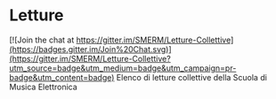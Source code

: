 # Letture

[![Join the chat at https://gitter.im/SMERM/Letture-Collettive](https://badges.gitter.im/Join%20Chat.svg)](https://gitter.im/SMERM/Letture-Collettive?utm_source=badge&utm_medium=badge&utm_campaign=pr-badge&utm_content=badge)
Elenco di letture collettive della Scuola di Musica Elettronica
